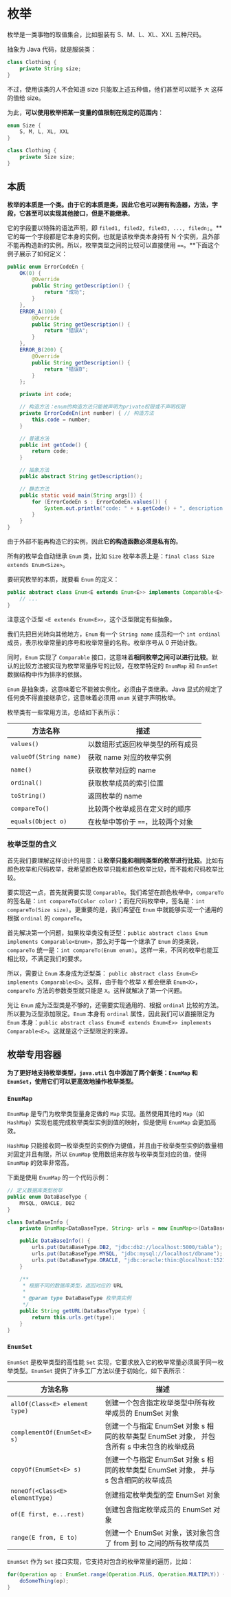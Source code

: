 # 枚举

枚举是一类事物的取值集合，比如服装有 S、M、L、XL、XXL 五种尺码。

抽象为 Java 代码，就是服装类：

```java
class Clothing {
    private String size;
}
```

不过，使用该类的人不会知道 size 只能取上述五种值，他们甚至可以赋予 `大` 这样的值给 size。

为此，**可以使用枚举把某一变量的值限制在规定的范围内**：

```java
enum Size {
    S, M, L, XL, XXL
}

class Clothing {
    private Size size;
}
```

## 本质

**枚举的本质是一个类。由于它的本质是类，因此它也可以拥有构造器，方法，字段，它甚至可以实现其他接口，但是不能继承**。

它的字段要以特殊的语法声明，即 `filed1, filed2, filed3, ..., filedn;`。**它的每一个字段都是它本身的实例，也就是该枚举类本身持有 N 个实例，且外部不能再构造新的实例。所以，枚举类型之间的比较可以直接使用 `==`。**下面这个例子展示了如何定义：

```java
public enum ErrorCodeEn {
    OK(0) {
        @Override
        public String getDescription() {
            return "成功";
        }
    },
    ERROR_A(100) {
        @Override
        public String getDescription() {
            return "错误A";
        }
    },
    ERROR_B(200) {
        @Override
        public String getDescription() {
            return "错误B";
        }
    };

    private int code;

    // 构造方法：enum的构造方法只能被声明为private权限或不声明权限
    private ErrorCodeEn(int number) { // 构造方法
        this.code = number;
    }

    // 普通方法
    public int getCode() { 
        return code;
    }

    // 抽象方法
    public abstract String getDescription();

    // 静态方法
    public static void main(String args[]) { 
        for (ErrorCodeEn s : ErrorCodeEn.values()) {
            System.out.println("code: " + s.getCode() + ", description: " + s.getDescription());
        }
    }
}
```

由于外部不能再构造它的实例，因此**它的构造函数必须是私有的**。

所有的枚举会自动继承 `Enum` 类，比如 `Size` 枚举本质上是：`final class Size extends Enum<Size>`。

要研究枚举的本质，就要看 `Enum` 的定义：

```java
public abstract class Enum<E extends Enum<E>> implements Comparable<E>, Serializable {
    // ...
}
```

注意这个泛型 `<E extends Enum<E>>`，这个泛型限定有些抽象。

我们先把目光转向其他地方，`Enum` 有一个 `String name` 成员和一个 `int ordinal` 成员，表示枚举常量的序号和枚举常量的名称。枚举序号从 0 开始计数。

同时，`Enum` 实现了 `Comparable` 接口，这意味着**相同枚举之间可以进行比较**。默认的比较方法被实现为枚举常量序号的比较，在枚举特定的 `EnumMap` 和 `EnumSet` 数据结构中作为排序的依据。

`Enum` 是抽象类，这意味着它不能被实例化，必须由子类继承。Java 显式的规定了任何类不得直接继承它，这意味着必须用 `enum` 关键字声明枚举。

枚举类有一些常用方法，总结如下表所示：

| 方法名称               | 描述                              |
| ---------------------- | --------------------------------- |
| `values()`             | 以数组形式返回枚举类型的所有成员  |
| `valueOf(String name)` | 获取 name 对应的枚举实例          |
| `name()`               | 获取枚举对应的 name               |
| `ordinal()`            | 获取枚举成员的索引位置            |
| `toString()`           | 返回枚举的 name                   |
| `compareTo()`          | 比较两个枚举成员在定义时的顺序    |
| `equals(Object o)`     | 在枚举中等价于 `==`，比较两个对象 |

### 枚举泛型的含义

首先我们要理解这样设计的用意：让**枚举只能和相同类型的枚举进行比较**。比如有颜色枚举和尺码枚举，我希望颜色枚举只能和颜色枚举比较，而不能和尺码枚举比较。

要实现这一点，首先就需要实现 `Comparable`。我们希望在颜色枚举中，`compareTo` 的签名是：`int compareTo(Color color)`；而在尺码枚举中，签名是：`int compareTo(Size size)`。更重要的是，我们希望在 `Enum` 中就能够实现一个通用的根据 `ordinal` 的 `compareTo`。

首先解决第一个问题，如果枚举类没有泛型：`public abstract class Enum implements Comparable<Enum>`，那么对于每一个继承了 `Enum` 的类来说，`compareTo` 统一是：`int compareTo(Enum enum)`。这样一来，不同的枚举也能互相比较，不满足我们的要求。

所以，需要让 `Enum` 本身成为泛型类： `public abstract class Enum<E> implements Comparable<E>`。这样，由于每个枚举 `X` 都会继承 `Enum<X>`，`compareTo` 方法的参数类型就只能是 `X`。这样就解决了第一个问题。

光让 `Enum` 成为泛型类是不够的，还需要实现通用的、根据 `ordinal` 比较的方法。所以要为泛型添加限定。`Enum` 本身有 `ordinal` 属性，因此我们可以直接限定为 `Enum` 本身：`public abstract class Enum<E extends Enum<E>> implements Comparable<E>`。这就是这个泛型限定的来源。

## 枚举专用容器

**为了更好地支持枚举类型，`java.util` 包中添加了两个新类：`EnumMap` 和 `EnumSet`，使用它们可以更高效地操作枚举类型。**

### `EnumMap` 

`EnumMap` 是专门为枚举类型量身定做的 `Map` 实现。虽然使用其他的 `Map`（如 `HashMap`）实现也能完成枚举类型实例到值的映射，但是使用 `EnumMap` 会更加高效。

`HashMap` 只能接收同一枚举类型的实例作为键值，并且由于枚举类型实例的数量相对固定并且有限，所以 `EnumMap` 使用数组来存放与枚举类型对应的值，使得 `EnumMap` 的效率非常高。

下面是使用 `EnumMap` 的一个代码示例：

```java
// 定义数据库类型枚举
public enum DataBaseType {
    MYSQL, ORACLE, DB2
}

class DataBaseInfo {
    private EnumMap<DataBaseType, String> urls = new EnumMap<>(DataBaseType.class);

    public DataBaseInfo() {
        urls.put(DataBaseType.DB2, "jdbc:db2://localhost:5000/table");
        urls.put(DataBaseType.MYSQL, "jdbc:mysql://localhost/dbname");
        urls.put(DataBaseType.ORACLE, "jdbc:oracle:thin:@localhost:1521:table");
    }

    /**
     * 根据不同的数据库类型，返回对应的 URL
     *
     * @param type DataBaseType 枚举类实例
     */
    public String getURL(DataBaseType type) {
        return this.urls.get(type);
    }
}
```

### `EnumSet`

`EnumSet` 是枚举类型的高性能 `Set` 实现，它要求放入它的枚举常量必须属于同一枚举类型。`EnumSet` 提供了许多工厂方法以便于初始化，如下表所示：

| 方法名称                        | 描述                                                         |
| ------------------------------- | ------------------------------------------------------------ |
| `allOf(Class<E> element type)`  | 创建一个包含指定枚举类型中所有枚举成员的 EnumSet 对象        |
| `complementOf(EnumSet<E> s)`    | 创建一个与指定 EnumSet 对象 s 相同的枚举类型 EnumSet 对象， 并包含所有 s 中未包含的枚举成员 |
| `copyOf(EnumSet<E> s)`          | 创建一个与指定 EnumSet 对象 s 相同的枚举类型 EnumSet 对象， 并与 s 包含相同的枚举成员 |
| `noneOf(<Class<E> elementType)` | 创建指定枚举类型的空 EnumSet 对象                            |
| `of(E first, e...rest)`         | 创建包含指定枚举成员的 EnumSet 对象                          |
| `range(E from, E to)`           | 创建一个 EnumSet 对象，该对象包含了 from 到 to 之间的所有枚举成员 |

`EnumSet` 作为 `Set` 接口实现，它支持对包含的枚举常量的遍历，比如：

```java
for(Operation op : EnumSet.range(Operation.PLUS, Operation.MULTIPLY)) {
    doSomeThing(op);
}
```